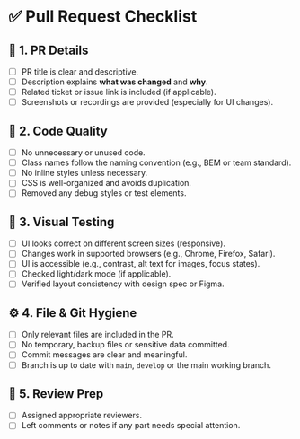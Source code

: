# ✅ Pull Request Checklist

## 📄 1. PR Details

- [ ] PR title is clear and descriptive.
- [ ] Description explains **what was changed** and **why**.
- [ ] Related ticket or issue link is included (if applicable).
- [ ] Screenshots or recordings are provided (especially for UI changes).

## 🧼 2. Code Quality

- [ ] No unnecessary or unused code.
- [ ] Class names follow the naming convention (e.g., BEM or team standard).
- [ ] No inline styles unless necessary.
- [ ] CSS is well-organized and avoids duplication.
- [ ] Removed any debug styles or test elements.

## 🧪 3. Visual Testing

- [ ] UI looks correct on different screen sizes (responsive).
- [ ] Changes work in supported browsers (e.g., Chrome, Firefox, Safari).
- [ ] UI is accessible (e.g., contrast, alt text for images, focus states).
- [ ] Checked light/dark mode (if applicable).
- [ ] Verified layout consistency with design spec or Figma.

## ⚙️ 4. File & Git Hygiene

- [ ] Only relevant files are included in the PR.
- [ ] No temporary, backup files or sensitive data committed.
- [ ] Commit messages are clear and meaningful.
- [ ] Branch is up to date with `main`, `develop` or the main working branch.

## 👀 5. Review Prep

- [ ] Assigned appropriate reviewers.
- [ ] Left comments or notes if any part needs special attention.
